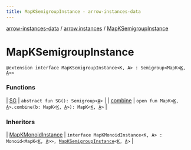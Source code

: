 ```yaml
---
title: MapKSemigroupInstance - arrow-instances-data
---
```


[arrow-instances-data](../../index.html) / [arrow.instances](../index.html) / [MapKSemigroupInstance](./index.html)

# MapKSemigroupInstance

`@extension interface MapKSemigroupInstance<K, A> : Semigroup<MapK<`[`K`](index.html#K)`, `[`A`](index.html#A)`>>`

### Functions

| [SG](-s-g.html) | `abstract fun SG(): Semigroup<`[`A`](index.html#A)`>` |
| [combine](combine.html) | `open fun MapK<`[`K`](index.html#K)`, `[`A`](index.html#A)`>.combine(b: MapK<`[`K`](index.html#K)`, `[`A`](index.html#A)`>): MapK<`[`K`](index.html#K)`, `[`A`](index.html#A)`>` |

### Inheritors

| [MapKMonoidInstance](../-map-k-monoid-instance/index.html) | `interface MapKMonoidInstance<K, A> : Monoid<MapK<`[`K`](../-map-k-monoid-instance/index.html#K)`, `[`A`](../-map-k-monoid-instance/index.html#A)`>>, `[`MapKSemigroupInstance`](./index.html)`<`[`K`](../-map-k-monoid-instance/index.html#K)`, `[`A`](../-map-k-monoid-instance/index.html#A)`>` |


